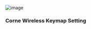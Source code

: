 ![image](https://github.com/cloverdefa/corne-wireless-view-zmk-config/blob/main/IMG/corne-wireless.jpg)   

### Corne Wireless Keymap Setting